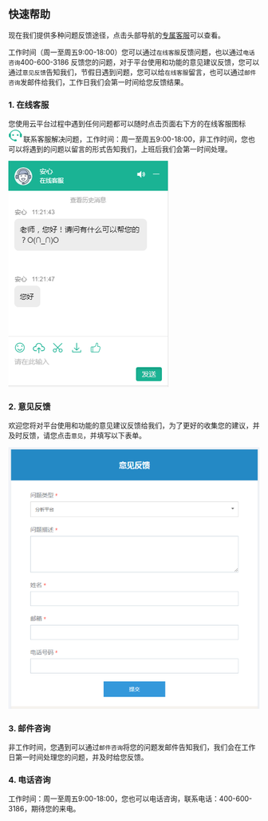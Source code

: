 ## 快速帮助

现在我们提供多种问题反馈途径，点击头部导航的[专属客服](https://console.biocloud.net/static/index.html#/customerService/customerservice)可以查看。

工作时间（周一至周五9:00-18:00）您可以通过`在线客服`反馈问题，也以通过`电话咨询`400-600-3186 反馈您的问题，对于平台使用和功能的意见建议反馈，您可以通过`意见反馈`告知我们，节假日遇到问题，您可以给`在线客服`留言，也可以通过`邮件咨询`发邮件给我们，工作日我们会第一时间给您反馈结果。

### 1. 在线客服

您使用云平台过程中遇到任何问题都可以随时点击页面右下方的在线客服图标![online_surport](./img/online_surport.png)联系客服解决问题，工作时间：周一至周五9:00-18:00，非工作时间，您也可以将遇到的问题以留言的形式告知我们，上班后我们会第一时间处理。

![online-surport-dialog](./img/online-surport-dialog.png)

### 2. 意见反馈

欢迎您将对平台使用和功能的意见建议反馈给我们，为了更好的收集您的建议，并及时反馈，请您点击`意见`，并填写以下表单。

![feedback-form](./img/feedback-form.png)

### 3. 邮件咨询

非工作时间，您遇到可以通过`邮件咨询`将您的问题发邮件告知我们，我们会在工作日第一时间处理您的问题，并及时给您反馈。

### 4. 电话咨询

工作时间：周一至周五9:00-18:00，您也可以电话咨询，联系电话：400-600-3186，期待您的来电。